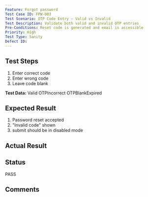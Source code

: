 ```yaml
---
Feature: Forgot password
Test Case ID: FPW-003
Test Scenario: OTP Code Entry – Valid vs Invalid
Test Description: Validate both valid and invalid OTP entries
Pre-Conditions: Reset code is generated and email is accessible
Priority: High
Test Type: Sanity
Defect ID: 
---
```


## Test Steps
1. Enter correct code
2. Enter wrong code
3. Leave code blank


**Test Data:** Valid OTPIncorrect OTPBlankExpired

## Expected Result
1. Password reset accepted
2. "Invalid code" shown
3. submit should be in disabled mode


## Actual Result


## Status
PASS

## Comments

